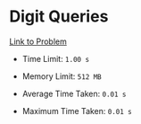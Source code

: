 # Digit Queries

[Link to Problem](https://cses.fi/problemset/task/2431)

- Time Limit: ```1.00 s```
- Memory Limit: ```512 MB```

- Average Time Taken: ```0.01 s```
- Maximum Time Taken: ```0.01 s```
